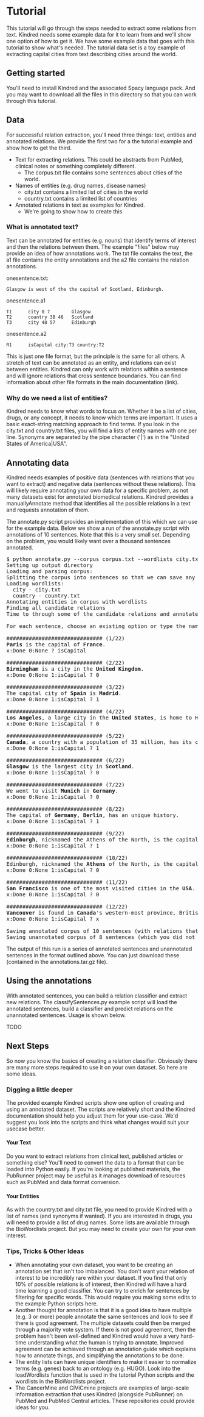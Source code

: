 # Tutorial

This tutorial will go through the steps needed to extract some relations from text. Kindred needs some example data for it to learn from and we'll show one option of how to get it. We have some example data that goes with this tutorial to show what's needed. The tutorial data set is a toy example of extracting capital cities from text describing cities around the world.
      
## Getting started

You'll need to install Kindred and the associated Spacy language pack. And you may want to download all the files in this directory so that you can work through this tutorial.

## Data
For successful relation extraction, you'll need three things: text, entities and annotated relations. We provide the first two for a the tutorial example and show how to get the third.

 - Text for extracting relations. This could be abstracts from PubMed, clinical notes or something completely different.
   - The corpus.txt file contains some sentences about cities of the world.
 - Names of entities (e.g. drug names, disease names)
   - city.txt contains a limited list of cities in the world
   - country.txt contains a limited list of countries
 - Annotated relations in text as examples for Kindred.
   - We're going to show how to create this

### What is annotated text?

Text can be annotated for entities (e.g. nouns) that identify terms of interest and then the relations between them. The example "files" below may provide an idea of how annotations work. The txt file contains the text, the a1 file contains the entity annotations and the a2 file contains the relation annotations.

onesentence.txt:
```
Glasgow is west of the the capital of Scotland, Edinburgh.
```

onesentence.a1
```
T1      city 0 7        Glasgow
T2      country 38 46   Scotland
T3      city 48 57      Edinburgh
```

onesentence.a2
```
R1      isCapital city:T3 country:T2
```

This is just one file format, but the principle is the same for all others. A stretch of text can be annotated as an entity, and relations can exist between entities. Kindred can only work with relations within a sentence and will ignore relations that cross sentence boundaries. You can find information about other file formats in the main documentation (link).

### Why do we need a list of entities?

Kindred needs to know what words to focus on. Whether it be a list of cities, drugs, or any concept, it needs to know which terms are important. It uses a basic exact-string matching approach to find terms. If you look in the city.txt and country.txt files, you will find a lists of entity names with one per line. Synonyms are separated by the pipe character ('|') as in the "United States of America|USA".
   
## Annotating data

Kindred needs examples of positive data (sentences with relations that you want to extract) and negative data (sentences without these relations). This will likely require annotating your own data for a specific problem, as not many datasets exist for annotated biomedical relations. Kindred provides a manuallyAnnotate method that identifies all the possible relations in a text and requests annotation of them.

The annotate.py script provides an implementation of this which we can use for the example data. Below we show a run of the annotate.py script with annotations of 10 sentences. Note that this is a very small set. Depending on the problem, you would likely want over a thousand sentences annotated.

<pre>
$ python annotate.py --corpus corpus.txt --wordlists city.txt,country.txt --outDir annotations
Setting up output directory
Loading and parsing corpus:
Splitting the corpus into sentences so that we can save any annotated sentences and don't need to annotate it all
Loading wordlists:
  city - city.txt
  country - country.txt
Annotating entities in corpus with wordlists
Finding all candidate relations
Time to through some of the candidate relations and annotate some...

For each sentence, choose an existing option or type the name of a new annotation

############################## (1/22)
<b>Paris</b> is the capital of <b>France</b>.
x:Done 0:None ? isCapital

############################## (2/22)
<b>Birmingham</b> is a city in the <b>United Kingdom</b>.
x:Done 0:None 1:isCapital ? 0

############################## (3/22)
The capital city of <b>Spain</b> is <b>Madrid</b>.
x:Done 0:None 1:isCapital ? 1

############################## (4/22)
<b>Los Angeles</b>, a large city in the <b>United States</b>, is home to Hollywood.
x:Done 0:None 1:isCapital ? 0

############################## (5/22)
<b>Canada</b>, a country with a population of 35 million, has its capital in <b>Ottawa</b>.
x:Done 0:None 1:isCapital ? 1

############################## (6/22)
<b>Glasgow</b> is the largest city in <b>Scotland</b>.
x:Done 0:None 1:isCapital ? 0

############################## (7/22)
We went to visit <b>Munich</b> in <b>Germany</b>.
x:Done 0:None 1:isCapital ? 0

############################## (8/22)
The capital of <b>Germany</b>, <b>Berlin</b>, has an unique history.
x:Done 0:None 1:isCapital ? 1

############################## (9/22)
<b>Edinburgh</b>, nicknamed the Athens of the North, is the capital of <b>Scotland</b> with many wonderful attractions.
x:Done 0:None 1:isCapital ? 1

############################## (10/22)
Edinburgh, nicknamed the <b>Athens</b> of the North, is the capital of <b>Scotland</b> with many wonderful attractions.
x:Done 0:None 1:isCapital ? 0

############################## (11/22)
<b>San Francisco</b> is one of the most visited cities in the <b>USA</b>.
x:Done 0:None 1:isCapital ? 0

############################## (12/22)
<b>Vancouver</b> is found in <b>Canada</b>'s western-most province, British Columbia.
x:Done 0:None 1:isCapital ? x

Saving annotated corpus of 10 sentences (with relations that you have just annotated)
Saving unannotated corpus of 8 sentences (which you did not review)
</pre>

The output of this run is a series of annotated sentences and unannotated sentences in the format outlined above. You can just download these (contained in the annotations.tar.gz file).

## Using the annotations

With annotated sentences, you can build a relation classifier and extract new relations. The classifySentences.py example script will load the annotated sentences, build a classifier and predict relations on the unannotated sentences. Usage is shown below.

TODO

## Next Steps

So now you know the basics of creating a relation classifier. Obviously there are many more steps required to use it on your own dataset. So here are some ideas.

### Digging a little deeper

The provided example Kindred scripts show one option of creating and using an annotated dataset. The scripts are relatively short and the Kindred documentation should help you adjust them for your use-case. We'd suggest you look into the scripts and think what changes would suit your usecase better.

#### Your Text

Do you want to extract relations from clinical text, published articles or something else? You'll need to convert the data to a format that can be loaded into Python easily. If you're looking at published materials, the PubRunner project may be useful as it manages download of resources such as PubMed and data format conversion.

#### Your Entities

As with the country.txt and city.txt file, you need to provide Kindred with a list of names (and synonyms if wanted). If you are interested in drugs, you will need to provide a list of drug names. Some lists are available through the BioWordlists project. But you may need to create your own for your own interest.

### Tips, Tricks & Other Ideas

- When annotating your own dataset, you want to be creating an annotation set that isn't too imbalanced. You don't want your relation of interest to be incredibly rare within your dataset. If you find that only 10% of possible relations is of interest, then Kindred will have a hard time learning a good classifier. You can try to enrich for sentences by filtering for specific words. This would require you making some edits to the example Python scripts here.
- Another thought for annotation is that it is a good idea to have multiple (e.g. 3 or more) people annotate the same sentences and look to see if there is good agreement. The multiple datasets could then be merged through a majority vote system. If there is not good agreement, then the problem hasn't been well-defined and Kindred would have a very hard-time understanding what the human is trying to annotate. Improved agreement can be achieved through an annotation guide which explains how to annotate things, and simplifying the annotations to be done.
- The entity lists can have unique identifiers to make it easier to normalize terms (e.g. genes) back to an ontology (e.g. HUGO). Look into the loadWordlists function that is used in the tutorial Python scripts and the wordlists in the BioWordlists project.
- The CancerMine and CIViCmine projects are examples of large-scale information extraction that uses Kindred (alongside PubRunner) on PubMed and PubMed Central articles. These repositories could provide ideas for you.
